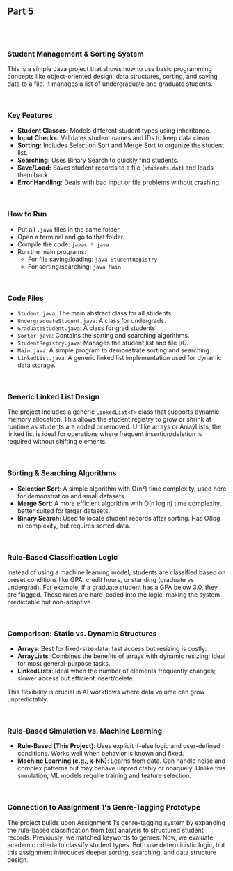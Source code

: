 <!-- part 5 begins here -->

## Part 5

<br>
<br>

### Student Management & Sorting System

This is a simple Java project that shows how to use basic programming concepts like object-oriented design, data structures, sorting, and saving data to a file. It manages a list of undergraduate and graduate students.

<br>

### Key Features

- **Student Classes:** Models different student types using inheritance.
- **Input Checks:** Validates student names and IDs to keep data clean.
- **Sorting:** Includes Selection Sort and Merge Sort to organize the student list.
- **Searching:** Uses Binary Search to quickly find students.
- **Save/Load:** Saves student records to a file (`students.dat`) and loads them back.
- **Error Handling:** Deals with bad input or file problems without crashing.

<br>

### How to Run

- Put all `.java` files in the same folder.
- Open a terminal and go to that folder.
- Compile the code: `javac *.java`
- Run the main programs:
  - For file saving/loading: `java StudentRegistry`
  - For sorting/searching: `java Main`

<br>

### Code Files

- `Student.java`: The main abstract class for all students.
- `UndergraduateStudent.java`: A class for undergrads.
- `GraduateStudent.java`: A class for grad students.
- `Sorter.java`: Contains the sorting and searching algorithms.
- `StudentRegistry.java`: Manages the student list and file I/O.
- `Main.java`: A simple program to demonstrate sorting and searching.
- `LinkedList.java`: A generic linked list implementation used for dynamic data storage.

<br>

### Generic Linked List Design

The project includes a generic `LinkedList<T>` class that supports dynamic memory allocation. This allows the student registry to grow or shrink at runtime as students are added or removed. Unlike arrays or ArrayLists, the linked list is ideal for operations where frequent insertion/deletion is required without shifting elements.

<br>

### Sorting & Searching Algorithms

- **Selection Sort**: A simple algorithm with O(n²) time complexity, used here for demonstration and small datasets.
- **Merge Sort**: A more efficient algorithm with O(n log n) time complexity, better suited for larger datasets.
- **Binary Search**: Used to locate student records after sorting. Has O(log n) complexity, but requires sorted data.

<br>

### Rule-Based Classification Logic

Instead of using a machine learning model, students are classified based on preset conditions like GPA, credit hours, or standing (graduate vs. undergrad). For example, if a graduate student has a GPA below 3.0, they are flagged. These rules are hard-coded into the logic, making the system predictable but non-adaptive.

<br>

### Comparison: Static vs. Dynamic Structures

- **Arrays**: Best for fixed-size data; fast access but resizing is costly.
- **ArrayLists**: Combines the benefits of arrays with dynamic resizing; ideal for most general-purpose tasks.
- **LinkedLists**: Ideal when the number of elements frequently changes; slower access but efficient insert/delete.

This flexibility is crucial in AI workflows where data volume can grow unpredictably.

<br>

### Rule-Based Simulation vs. Machine Learning

- **Rule-Based (This Project)**: Uses explicit if-else logic and user-defined conditions. Works well when behavior is known and fixed.
- **Machine Learning (e.g., k-NN)**: Learns from data. Can handle noise and complex patterns but may behave unpredictably or opaquely. Unlike this simulation, ML models require training and feature selection.

<br>

### Connection to Assignment 1's Genre-Tagging Prototype

The project builds upon Assignment 1’s genre-tagging system by expanding the rule-based classification from text analysis to structured student records. Previously, we matched keywords to genres. Now, we evaluate academic criteria to classify student types. Both use deterministic logic, but this assignment introduces deeper sorting, searching, and data structure design.

<br>

